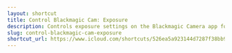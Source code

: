 ```yaml
---
layout: shortcut
title: Control Blackmagic Cam: Exposure
description: Controls exposure settings on the Blackmagic Camera app for iOS
slug: control-blackmagic-cam-exposure
shortcut_url: https://www.icloud.com/shortcuts/526ea5a923144d7287f38bb9a5c02506
---
```


